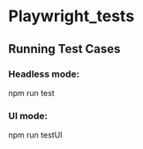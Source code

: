 # Playwright_tests

## Running Test Cases

### Headless mode:

npm run test


### UI mode:

npm run testUI